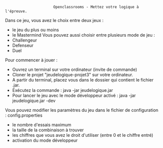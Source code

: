                           Openclassrooms - Mettez votre logique à l'épreuve.

Dans ce jeu, vous avez le choix entre deux jeux :
- le jeu du plus ou moins
- le Mastermind
Vous pouvez aussi choisir entre plusieurs mode de jeu :
- Challengeur
- Defenseur
- Duel

Pour commencer à jouer : 
- Ouvrez un terminal sur votre ordinateur (invite de commande)
- Cloner le projet "jeudelogique-projet3" sur votre ordinateur.
- A partir du terminal, placez vous dans le dossier qui contient le fichier .jar.
- Exécutez la commande : java -jar jeudelogique.jar
- Pour lancer le jeu avec le mode développeur activé : java -jar jeudelogique.jar -dev 

Vous pouvez modifier les paramètres du jeu dans le fichier de configuration : config.properties 
- le nombre d'essais maximum
- la taille de la combinaison à trouver
- les chiffres que vous avez le droit d'utiliser (entre 0 et le chiffre entré)
- activation du mode développeur

